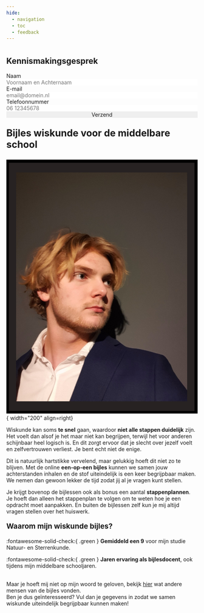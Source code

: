 ```yaml
---
hide:
  - navigation
  - toc
  - feedback
---
```


#

<div class="form-container">
  <h2 class="form-title">Kennismakingsgesprek</h2>
  <form id="fs-frm" name="registratie-formulier" accept-charset="utf-8" action="https://formspree.io/f/mbjnoanw" method="post">
    <fieldset id="fs-frm-inputs">
      <label for="full-name">Naam</label>
      <input type="text" name="name" id="full-name" placeholder="Voornaam en Achternaam" required="" fdprocessedid="3ln1lj">
      <label for="email-address">E-mail</label>
      <input type="email" name="_replyto" id="email-address" placeholder="email@domein.nl" required="" fdprocessedid="w2s8ja">
      <label for="phone-number">Telefoonnummer</label>
      <input type="tel" name="phone" id="phone-number" placeholder="06 12345678" required="" fdprocessedid="r39vu">
      <input type="hidden" name="_subject" id="email-subject" value="Registratieformulier Inzending">
    </fieldset>
    <input type="submit" value="Verzend" fdprocessedid="626xzu">
  </form>
</div>  
<style>
/* reset */
#fs-frm input,
#fs-frm select,
#fs-frm textarea,
#fs-frm fieldset,
#fs-frm optgroup,
#fs-frm #card-element:disabled {
  font-family: inherit;
  font-size: 100%;
  color: inherit;
  border: none;
  border-radius: 0;
  display: block;
  width: 100%;
  padding: 0;
  margin: 0;
  -webkit-appearance: none;
  -moz-appearance: none;
}

#fs-frm label,
#fs-frm legend,
#fs-frm ::placeholder {
  font-size: .825rem;
  margin-bottom: .5rem;
  padding-top: .2rem;
  display: flex;
  align-items: baseline;
}

/* border, padding, margin, width */
#fs-frm input,
#fs-frm select,
#fs-frm textarea,
#fs-frm #card-element {
  border: 1px solid rgba(0, 0, 0, 0.2);
  background-color: rgba(230, 230, 230, 0.9);
  padding: .75em 1rem;
  margin-bottom: 1.5rem;
}

#fs-frm input:focus,
#fs-frm select:focus,
#fs-frm textarea:focus {
  background-color: white;
  outline-style: solid;
  outline-width: thin;
  outline-color: gray;
  outline-offset: -1px;
}

#fs-frm [type="text"],
#fs-frm [type="email"],
#fs-frm [type="password"],
#fs-frm textarea, /* Fix: Include textarea for notes */
#fs-frm [type="number"] {
  width: 100%;
  color: black; /* Set text color to black for input fields */
}

#fs-frm [type="button"],
#fs-frm [type="submit"],
#fs-frm [type="reset"] {
  width: auto;
  cursor: pointer;
  -webkit-appearance: button;
  -moz-appearance: button;
  appearance: button;
  color: white; /* Set text color to white for button text */
  background-color: rgb(6, 143, 115); /* Set background color to teal for the button */
  border: none;
  padding: .75em 1rem;
}

#fs-frm [type="button"]:focus,
#fs-frm [type="submit"]:focus,
#fs-frm [type="reset"]:focus {
  outline: none;
}

#fs-frm [type="submit"],
#fs-frm [type="reset"] {
  margin-bottom: 0;
}

#fs-frm [type="submit"],
#fs-frm [type="reset"] {
  margin-bottom: 0;
  transition: background-color 0.3s ease; /* Add transition for smooth color change */
}

#fs-frm [type="submit"]:hover,
#fs-frm [type="reset"]:hover {
  background-color: rgb(6, 170, 140); /* Set the highlight color when hovering */
}

#fs-frm input[type="tel"] {
  width: 100%;
  color: black; /* Set text color to black for phone number input */
}

#fs-frm select {
  text-transform: none;
}

#fs-frm [type="checkbox"] {
  -webkit-appearance: checkbox;
  -moz-appearance: checkbox;
  appearance: checkbox;
  display: inline-block;
  width: auto;
  margin: 0 .5em 0 0 !important;
}

#fs-frm [type="radio"] {
  -webkit-appearance: radio;
  -moz-appearance: radio;
  appearance: radio;
}

/* address, locale */
#fs-frm fieldset.locale input[name="city"],
#fs-frm fieldset.locale select[name="state"],
#fs-frm fieldset.locale input[name="postal-code"] {
  display: inline;
}

#fs-frm fieldset.locale input[name="city"] {
  width: 52%;
}

#fs-frm fieldset.locale select[name="state"],
#fs-frm fieldset.locale input[name="postal-code"] {
  width: 20%;
}

#fs-frm fieldset.locale input[name="city"],
#fs-frm fieldset.locale select[name="state"] {
  margin-right: 3%;
}

/* Disable Chrome Autofill styling */
#fs-frm input:-webkit-autofill,
#fs-frm textarea:-webkit-autofill,
#fs-frm select:-webkit-autofill {
    -webkit-box-shadow: 0 0 0 1000px white inset !important; /* Override default blue background */
    -webkit-text-fill-color: black !important; /* Override default black text color */
}

.form-container {
  float: right; /* Float the container to the right */
  max-width: 400px;
  margin: 0 0 20px 20px; /* Add margin for spacing */
  padding: 20px;
  border: 1px solid rgb(125, 125, 125);
  border-radius: 8px;
}

.form-container h2 {
  color: white; /* Set the text color of the title to red */
  font-size: 1.2rem;
  font-weight: bold; /* Add this line to make the title bold */
  margin: 0 0 20px 0;
}

</style>

**<p style="text-align: left;font-size:25px;">Bijles wiskunde voor de middelbare school</p>**

![Foto Marc Serrano Altena](assets/images/general/Marc_Serrano_Altena_photo.png){ width="200" align=right}

Wiskunde kan soms **te snel** gaan, waardoor **niet alle stappen duidelijk** zijn. Het voelt dan alsof je het maar niet kan begrijpen, terwijl het voor anderen schijnbaar heel logisch is. En dit zorgt ervoor dat je slecht over jezelf voelt en zelfvertrouwen verliest. Je bent echt niet de enige. 

Dit is natuurlijk hartstikke vervelend, maar gelukkig hoeft dit niet zo te blijven. Met de online **een-op-een bijles** kunnen we samen jouw achterstanden inhalen en de stof uiteindelijk is een keer begrijpbaar maken. We nemen dan gewoon lekker de tijd zodat jij al je vragen kunt stellen.

Je krijgt bovenop de bijlessen ook als bonus een aantal **stappenplannen**. Je hoeft dan alleen het stappenplan te volgen om te weten hoe je een opdracht moet aanpakken. En buiten de bijlessen zelf kun je mij altijd vragen stellen over het huiswerk. 

<!-- De **eerste 5 leerlingen help ik volledig gratis**. En ik garandeer dat jouw kind voor de volgende toets **2 cijferpunten hoger** haalt dan zijn of haar gemiddelde. En anders dan blijf ik volledig gratis doorgaan met de bijles totdat het wel lukt. De eerste **drie plekken zijn al gevuld**, dus ik help nu **nog maar 2 leerlingen gratis** voordat de prijs omhoog gaat.  -->


<!-- 
Woon jij in Zaandam en heb jij moeite met wiskunde op de middelbare school? Misschien dat de stof te snel gaat of juist dat de uitleg vaag is? 

Dit kan er voor zorgen dat je blijft zitten, maar ook dat je later minder kunt verdienen. Gemiddeld kan dit €20 000  per jaar minder zijn. 

Op je hele leven verdien je dan in totaal €800 000 minder. En dit zou echt zonde zijn, vooral wanneer er een oplossing voor is. 

Met de In 6-Weken Twee-Punten-Hoger Training kan jij twee cijferpunten hoger halen voor de volgende toets. En niet alleen dat, voor de eerste 5 mensen is dit volledig gratis, maar er zijn nog twee plekken beschikbaar. , dus heb je interesse? Stuur dan een bericht naar: 

0638391419
 -->

**<p style="text-align: left;font-size:19px;">Waarom mijn wiskunde bijles?</p>**

:fontawesome-solid-check:{ .green }  **Gemiddeld een 9** voor mijn studie Natuur- en Sterrenkunde.

:fontawesome-solid-check:{ .green }  **Jaren ervaring als bijlesdocent**, ook tijdens mijn middelbare schooljaren.

<br>
Maar je hoeft mij niet op mijn woord te geloven, bekijk <a href="https://www.google.com/search?client=ms-android-samsung-gs-rev1&sa=X&sca_esv=d9bb93ffaae04d80&sca_upv=1&tbm=lcl&q=Wiskundewijs+Reviews&rflfq=1&num=20&stick=H4sIAAAAAAAAAONgkxIxNDcxNTU2tzS3NDY2MTAzMzQ1MNnAyPiKUSQ8szi7NC8ltTwzq1ghKLUsM7W8eBErVmEAwbjW4UkAAAA&rldimm=17455379793340661504&hl=en-NL&ved=2ahUKEwjV4c7P5raIAxW2_bsIHcQtDcUQ9fQKegQINRAF&biw=1536&bih=695&dpr=1.25#lkt=LocalPoiReviews" target="_blank" rel="noopener noreferrer">hier</a> wat andere mensen van de bijles vonden.

<br>
Ben je dus geïnteresseerd? Vul dan je gegevens in zodat we samen wiskunde uiteindelijk begrijpbaar kunnen maken!